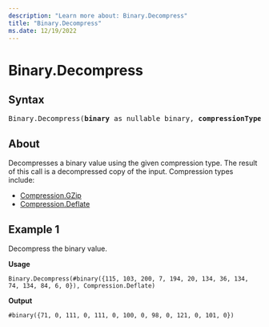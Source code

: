 ```yaml
---
description: "Learn more about: Binary.Decompress"
title: "Binary.Decompress"
ms.date: 12/19/2022
---
```

# Binary.Decompress

## Syntax

<pre>
Binary.Decompress(<b>binary</b> as nullable binary, <b>compressionType</b> as number) as nullable binary
</pre>

## About

Decompresses a binary value using the given compression type. The result of this call is a decompressed copy of the input. Compression types include:

* [Compression.GZip](compression-type.md)
* [Compression.Deflate](compression-type.md)

## Example 1

Decompress the binary value.

**Usage**

```powerquery-m
Binary.Decompress(#binary({115, 103, 200, 7, 194, 20, 134, 36, 134, 74, 134, 84, 6, 0}), Compression.Deflate)
```

**Output**

`#binary({71, 0, 111, 0, 111, 0, 100, 0, 98, 0, 121, 0, 101, 0})`
